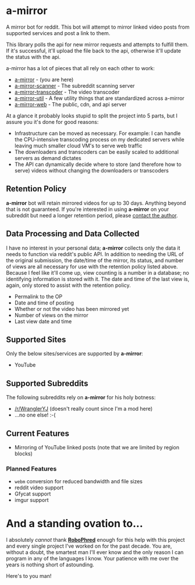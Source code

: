 # a-mirror
A mirror bot for reddit. This bot will attempt to mirror linked video posts from supported services and post a link to them.

This library polls the api for new mirror requests and attempts to fulfill them. If it's successful, it'll upload the file back to the api, otherwise it'll update the status with the api.

a-mirror has a lot of pieces that all rely on each other to work:

* [a-mirror](https://github.com/kyleratti/a-mirror/) - (you are here)
* [a-mirror-scanner](https://github.com/kyleratti/a-mirror/) - The subreddit scanning server
* [a-mirror-transcoder](https://github.com/kyleratti/a-mirror/transcoder/) - The video transcoder
* [a-mirror-util](https://github.com/kyleratti/a-mirror/) - A few utility things that are standardized across a-mirror
* [a-mirror-web](https://github.com/kyleratti/a-mirror-web/) - The public, cdn, and api server

At a glance it probably looks stupid to split the project into 5 parts, but I assure you it's done for good reasons:
* Infrastructure can be moved as necessary. For example: I can handle the CPU-intensive transcoding process on my dedicated servers while leaving much smaller cloud VM's to serve web traffic
* The downloaders and transcoders can be easily scaled to additional servers as demand dictates
* The API can dynamically decide where to store (and therefore how to serve) videos without changing the downloaders or transcoders

## Retention Policy
**a-mirror** bot will retain mirrored videos for up to 30 days. Anything beyond that is not guaranteed. If you're interested in using **a-mirror** on your subreddit but need a longer retention period, please [contact the author](https://reddit.com/message/compose/?to=Clutch_22&subject=a-mirror-bot%20retention%20period).

## Data Processing and Data Collected
I have no interest in your personal data; **a-mirror** collects only the data it needs to function via reddit's public API. In addition to needing the URL of the original submission, the date/time of the mirror, its status, and number of views are all necessary for use with the retention policy listed above. Because I feel like it'll come up, view counting is a number in a database; no identifying information is stored with it. The date and time of the last view is, again, only stored to assist with the retention policy.

* Permalink to the OP
* Date and time of posting
* Whether or not the video has been mirrored yet
* Number of views on the mirror
* Last view date and time

## Supported Sites
Only the below sites/services are supported by **a-mirror**:

* YouTube

## Supported Subreddits
The following subreddits rely on **a-mirror** for his holy botness:

* [/r/WranglerYJ](https://reddit.com/r/WranglerYJ) (doesn't really count since I'm a mod here)
* ...no one else! :-(

## Current Features
* Mirroring of YouTube linked posts (note that we are limited by region blocks)

### Planned Features
* `webm` conversion for reduced bandwidth and file sizes
* reddit video support
* Gfycat support
* imgur support

# And a standing ovation to...
I absolutely *cannot* thank **[RoboPhred](https://github.com/robophred)** enough for this help with this project and every single project I've worked on for the past decade. You are, without a doubt, the smartest man I'll ever know and the only reason I can program in any of the languages I know. Your patience with me over the years is nothing short of astounding.

Here's to you man!
